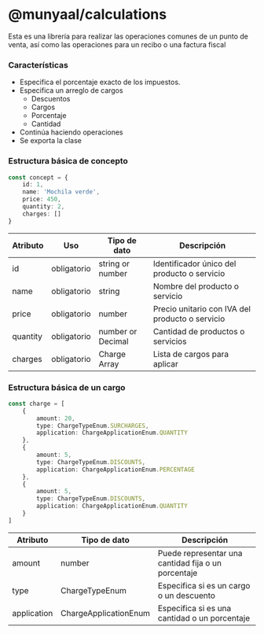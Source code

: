 # @munyaal/calculations

Esta es una librería para realizar las operaciones comunes de un punto de venta, así como las operaciones para un recibo
o una factura fiscal

### Características

- Especifica el porcentaje exacto de los impuestos.
- Especifica un arreglo de cargos
  - Descuentos
  - Cargos
  - Porcentaje
  - Cantidad
- Continúa haciendo operaciones
- Se exporta la clase 

### Estructura básica de concepto

```typescript
const concept = {
    id: 1,
    name: 'Mochila verde',
    price: 450,
    quantity: 2,
    charges: []
}
```

| Atributo | Uso           | Tipo de dato      | Descripción                                     |
|----------|---------------|-------------------|-------------------------------------------------|
| id       | obligatorio   | string or number  | Identificador único del producto o servicio     |
| name     | obligatorio   | string            | Nombre del producto o servicio                  |
| price    | obligatorio   | number            | Precio unitario con IVA del producto o servicio |
| quantity | obligatorio   | number or Decimal | Cantidad de productos o servicios               |
| charges  | obligatorio   | Charge Array      | Lista de cargos para aplicar                    |

### Estructura básica de un cargo

```typescript
const charge = [
    {
        amount: 20,
        type: ChargeTypeEnum.SURCHARGES,
        application: ChargeApplicationEnum.QUANTITY
    },
    {
        amount: 5,
        type: ChargeTypeEnum.DISCOUNTS,
        application: ChargeApplicationEnum.PERCENTAGE
    },
    {
        amount: 5,
        type: ChargeTypeEnum.DISCOUNTS,
        application: ChargeApplicationEnum.QUANTITY
    }
]
```

| Atributo    | Tipo de dato           | Descripción                                         |
|-------------|------------------------|-----------------------------------------------------|
| amount      | number                 | Puede representar una cantidad fija o un porcentaje |
| type        | ChargeTypeEnum         | Especifica si es un cargo o un descuento            |
| application | ChargeApplicationEnum  | Especifica si es una cantidad o un porcentaje       |
